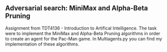 ## Adversarial search: MiniMax and Alpha-Beta Pruning

Assignment from TDT4136 - Introduction to Artifical Intelligence. 
The task were to implement the MiniMax and Alpha-Beta Pruning algorithms in order to create an agent for the Pac-Man game.
In Multiagents.py you can find my implementation of these algorithms.
